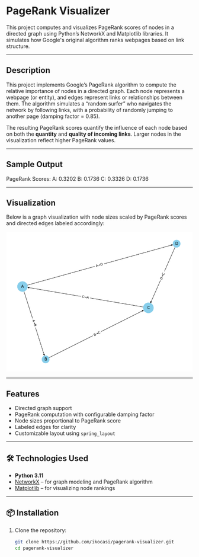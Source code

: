 # PageRank Visualizer

This project computes and visualizes PageRank scores of nodes in a directed graph using Python’s NetworkX and Matplotlib libraries. It simulates how Google's original algorithm ranks webpages based on link structure.

---

## Description

This project implements Google’s PageRank algorithm to compute the relative importance of nodes in a directed graph. Each node represents a webpage (or entity), and edges represent links or relationships between them. The algorithm simulates a “random surfer” who navigates the network by following links, with a probability of randomly jumping to another page (damping factor = 0.85).

The resulting PageRank scores quantify the influence of each node based on both the **quantity** and **quality of incoming links**. Larger nodes in the visualization reflect higher PageRank values.

---

## Sample Output

PageRank Scores:
A: 0.3202
B: 0.1736
C: 0.3326
D: 0.1736

---

## Visualization

Below is a graph visualization with node sizes scaled by PageRank scores and directed edges labeled accordingly:

![Sample PageRank Graph](Sample_Graph.png)

---

## Features

- Directed graph support
- PageRank computation with configurable damping factor
- Node sizes proportional to PageRank score
- Labeled edges for clarity
- Customizable layout using `spring_layout`

---

## 🛠 Technologies Used

- **Python 3.11**
- [NetworkX](https://networkx.org/) – for graph modeling and PageRank algorithm
- [Matplotlib](https://matplotlib.org/) – for visualizing node rankings

---

## 📦 Installation

1. Clone the repository:
   ```bash
   git clone https://github.com/ikocasi/pagerank-visualizer.git
   cd pagerank-visualizer
